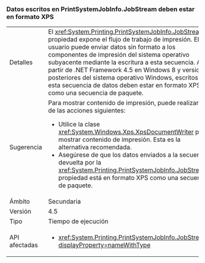 ### <a name="data-written-to-printsystemjobinfojobstream-must-be-in-xps-format"></a>Datos escritos en PrintSystemJobInfo.JobStream deben estar en formato XPS

|   |   |
|---|---|
|Detalles|El <xref:System.Printing.PrintSystemJobInfo.JobStream> propiedad expone el flujo de trabajo de impresión. El usuario puede enviar datos sin formato a los componentes de impresión del sistema operativo subyacente mediante la escritura a esta secuencia. A partir de .NET Framework 4.5 en Windows 8 y versiones posteriores del sistema operativo Windows, escritos en esta secuencia de datos deben estar en formato XPS como una secuencia de paquete.|
|Sugerencia|Para mostrar contenido de impresión, puede realizar una de las acciones siguientes:<ul><li>Utilice la clase <xref:System.Windows.Xps.XpsDocumentWriter> para mostrar contenido de impresión. Esta es la alternativa recomendada.</li><li>Asegúrese de que los datos enviados a la secuencia devuelta por la <xref:System.Printing.PrintSystemJobInfo.JobStream> propiedad está en formato XPS como una secuencia de paquete.</li></ul>|
|Ámbito|Secundaria|
|Versión|4.5|
|Tipo|Tiempo de ejecución|
|API afectadas|<ul><li><xref:System.Printing.PrintSystemJobInfo.JobStream?displayProperty=nameWithType></li></ul>|

